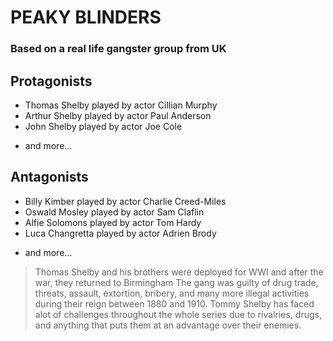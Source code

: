 # PEAKY BLINDERS
### Based on a real life gangster group from UK

## Protagonists
- Thomas Shelby played by actor Cillian Murphy
- Arthur Shelby played by actor Paul Anderson
- John Shelby played by actor Joe Cole
* and more...

## Antagonists
- Billy Kimber played by actor Charlie Creed-Miles
- Oswald Mosley played by actor Sam Claflin
- Alfie Solomons played by actor Tom Hardy
- Luca Changretta played by actor Adrien Brody
* and more...

> Thomas Shelby and his brothers were deployed for WWI and after the war, they returned to Birmingham
> The gang was guilty of drug trade, threats, assault, extortion, bribery, and many more illegal activities during their reign between 1880 and 1910.
> Tommy Shelby has faced alot of challenges throughout the whole series due to rivalries, drugs, and anything that puts them at an advantage over their enemies.



